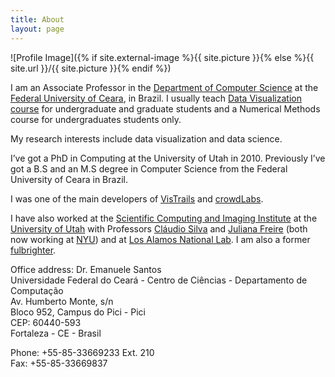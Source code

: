 ```yaml
---
title: About
layout: page
---
```

![Profile Image]({% if site.external-image %}{{ site.picture }}{% else %}{{ site.url }}/{{ site.picture }}{% endif %})

<p>I am an Associate Professor in the <a href="http://portal.dc.ufc.br/">Department of Computer Science</a> at the <a href="http://www.ufc.br">Federal University of Ceara</a>, in Brazil. I usually teach <a href="/datavis-course/">Data Visualization course</a> for undergraduate and graduate students and a Numerical Methods course for undergraduates students only.</p>
        
<p>My research interests include data visualization and data science.</p>

<p>I’ve got a PhD in Computing at the University of Utah in 2010. Previously I’ve got a B.S and an M.S degree in Computer Science from the Federal University of Ceara in Brazil. </p>

<p>I was one of the main developers of <a href="http://www.vistrails.org">VisTrails</a> and <a href="http://www.crowdlabs.org">crowdLabs</a>.</p>

<p>I have also worked at the <a href="http://www.sci.utah.edu">Scientific Computing and Imaging Institute</a> at the <a href="http://www.utah.edu">University of Utah</a> with Professors <a href="https://engineering.nyu.edu/faculty/claudio-silva">Cláudio Silva</a> and <a href="https://engineering.nyu.edu/faculty/juliana-freire">Juliana Freire</a> (both now working at <a href="https://engineering.nyu.edu/">NYU</a>) and at <a href="http://www.lanl.gov">Los Alamos National Lab</a>. I am also a former <a href="http://www.iie.org/Fulbright/">fulbrighter</a>. </p>


Office address:
Dr. Emanuele Santos<br>
Universidade Federal do Ceará - Centro de Ciências - Departamento de Computação<br>
Av. Humberto Monte, s/n <br>
Bloco 952, Campus do Pici - Pici<br> 
CEP: 60440-593<br>
Fortaleza - CE - Brasil<br>

Phone: +55-85-33669233 Ext. 210 <br>
Fax: +55-85-33669837<br>
